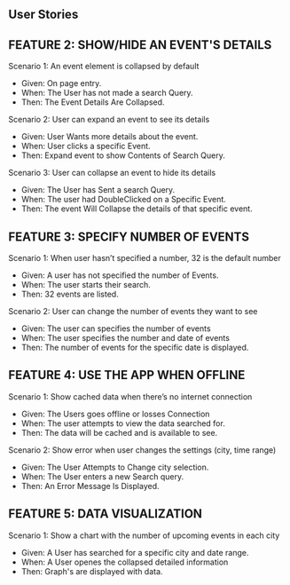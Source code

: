 User Stories
-------------------------------------------------------


FEATURE 2: SHOW/HIDE AN EVENT'S DETAILS
-------------------------------------------------------------------------
Scenario 1: An event element is collapsed by default
- Given: On page entry.
- When:  The User has not made a search Query.
- Then: The Event Details Are Collapsed.

Scenario 2: User can expand an event to see its details
- Given: User Wants more details about the event.
- When: User clicks a specific Event.
- Then: Expand event to show Contents of Search Query.

Scenario 3: User can collapse an event to hide its details
- Given: The User has Sent a search Query.
- When: The user had DoubleClicked on a Specific Event.
- Then: The event Will Collapse the details of that specific event.


FEATURE 3: SPECIFY NUMBER OF EVENTS
-------------------------------------------------------------------------
Scenario 1: When user hasn’t specified a number, 32 is the default number
- Given: A user has not specified the number of Events.
- When: The user starts their search.
- Then: 32 events are listed.

Scenario 2: User can change the number of events they want to see
- Given: The user can specifies the number of events 
- When: The user specifies the number and date of events 
- Then: The number of events for the specific date is displayed.


FEATURE 4: USE THE APP WHEN OFFLINE
-------------------------------------------------------------------------
Scenario 1: Show cached data when there’s no internet connection
- Given: The Users goes offline or losses Connection 
- When: The user attempts to view the data searched for.
- Then: The data will be cached and is available to see.

Scenario 2: Show error when user changes the settings (city, time range)
- Given:  The User Attempts to Change city selection.
- When:  The User enters a new Search query.
- Then: An Error Message Is Displayed.


FEATURE 5: DATA VISUALIZATION
-------------------------------------------------------------------------
Scenario 1: Show a chart with the number of upcoming events in each city
- Given: A User has searched for a specific city and date range.
- When: A User openes the collapsed detailed information
- Then:  Graph's are displayed with data.
